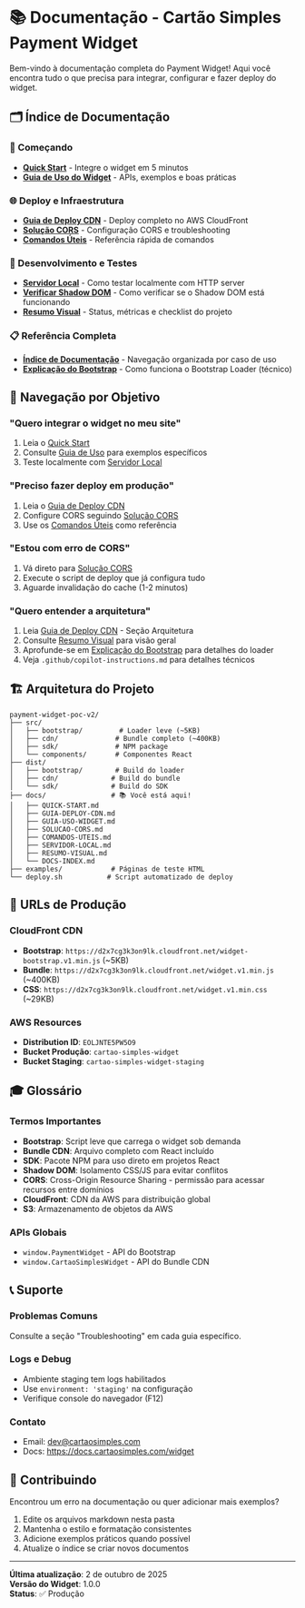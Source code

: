 # 📚 Documentação - Cartão Simples Payment Widget

Bem-vindo à documentação completa do Payment Widget! Aqui você encontra tudo o que precisa para integrar, configurar e fazer deploy do widget.

## 🗂️ Índice de Documentação

### 🚀 Começando

- **[Quick Start](./QUICK-START.md)** - Integre o widget em 5 minutos
- **[Guia de Uso do Widget](./GUIA-USO-WIDGET.md)** - APIs, exemplos e boas práticas

### 🌐 Deploy e Infraestrutura

- **[Guia de Deploy CDN](./GUIA-DEPLOY-CDN.md)** - Deploy completo no AWS CloudFront
- **[Solução CORS](./SOLUCAO-CORS.md)** - Configuração CORS e troubleshooting
- **[Comandos Úteis](./COMANDOS-UTEIS.md)** - Referência rápida de comandos

### 🧪 Desenvolvimento e Testes

- **[Servidor Local](./SERVIDOR-LOCAL.md)** - Como testar localmente com HTTP server
- **[Verificar Shadow DOM](./VERIFICAR-SHADOW-DOM.md)** - Como verificar se o Shadow DOM está funcionando
- **[Resumo Visual](./RESUMO-VISUAL.md)** - Status, métricas e checklist do projeto

### 📋 Referência Completa

- **[Índice de Documentação](./DOCS-INDEX.md)** - Navegação organizada por caso de uso
- **[Explicação do Bootstrap](./BOOTSTRAP-EXPLICACAO.md)** - Como funciona o Bootstrap Loader (técnico)

## 🎯 Navegação por Objetivo

### "Quero integrar o widget no meu site"

1. Leia o [Quick Start](./QUICK-START.md)
2. Consulte [Guia de Uso](./GUIA-USO-WIDGET.md) para exemplos específicos
3. Teste localmente com [Servidor Local](./SERVIDOR-LOCAL.md)

### "Preciso fazer deploy em produção"

1. Leia o [Guia de Deploy CDN](./GUIA-DEPLOY-CDN.md)
2. Configure CORS seguindo [Solução CORS](./SOLUCAO-CORS.md)
3. Use os [Comandos Úteis](./COMANDOS-UTEIS.md) como referência

### "Estou com erro de CORS"

1. Vá direto para [Solução CORS](./SOLUCAO-CORS.md)
2. Execute o script de deploy que já configura tudo
3. Aguarde invalidação do cache (1-2 minutos)

### "Quero entender a arquitetura"

1. Leia [Guia de Deploy CDN](./GUIA-DEPLOY-CDN.md) - Seção Arquitetura
2. Consulte [Resumo Visual](./RESUMO-VISUAL.md) para visão geral
3. Aprofunde-se em [Explicação do Bootstrap](./BOOTSTRAP-EXPLICACAO.md) para detalhes do loader
4. Veja `.github/copilot-instructions.md` para detalhes técnicos

## 🏗️ Arquitetura do Projeto

```
payment-widget-poc-v2/
├── src/
│   ├── bootstrap/         # Loader leve (~5KB)
│   ├── cdn/              # Bundle completo (~400KB)
│   ├── sdk/              # NPM package
│   └── components/       # Componentes React
├── dist/
│   ├── bootstrap/        # Build do loader
│   ├── cdn/             # Build do bundle
│   └── sdk/             # Build do SDK
├── docs/                # 📚 Você está aqui!
│   ├── QUICK-START.md
│   ├── GUIA-DEPLOY-CDN.md
│   ├── GUIA-USO-WIDGET.md
│   ├── SOLUCAO-CORS.md
│   ├── COMANDOS-UTEIS.md
│   ├── SERVIDOR-LOCAL.md
│   ├── RESUMO-VISUAL.md
│   └── DOCS-INDEX.md
├── examples/            # Páginas de teste HTML
└── deploy.sh           # Script automatizado de deploy
```

## 🔗 URLs de Produção

### CloudFront CDN

- **Bootstrap**: `https://d2x7cg3k3on9lk.cloudfront.net/widget-bootstrap.v1.min.js` (~5KB)
- **Bundle**: `https://d2x7cg3k3on9lk.cloudfront.net/widget.v1.min.js` (~400KB)
- **CSS**: `https://d2x7cg3k3on9lk.cloudfront.net/widget.v1.min.css` (~29KB)

### AWS Resources

- **Distribution ID**: `EOLJNTE5PW5O9`
- **Bucket Produção**: `cartao-simples-widget`
- **Bucket Staging**: `cartao-simples-widget-staging`

## 🎓 Glossário

### Termos Importantes

- **Bootstrap**: Script leve que carrega o widget sob demanda
- **Bundle CDN**: Arquivo completo com React incluído
- **SDK**: Pacote NPM para uso direto em projetos React
- **Shadow DOM**: Isolamento CSS/JS para evitar conflitos
- **CORS**: Cross-Origin Resource Sharing - permissão para acessar recursos entre domínios
- **CloudFront**: CDN da AWS para distribuição global
- **S3**: Armazenamento de objetos da AWS

### APIs Globais

- `window.PaymentWidget` - API do Bootstrap
- `window.CartaoSimplesWidget` - API do Bundle CDN

## 📞 Suporte

### Problemas Comuns

Consulte a seção "Troubleshooting" em cada guia específico.

### Logs e Debug

- Ambiente staging tem logs habilitados
- Use `environment: 'staging'` na configuração
- Verifique console do navegador (F12)

### Contato

- Email: dev@cartaosimples.com
- Docs: https://docs.cartaosimples.com/widget

## 📝 Contribuindo

Encontrou um erro na documentação ou quer adicionar mais exemplos?

1. Edite os arquivos markdown nesta pasta
2. Mantenha o estilo e formatação consistentes
3. Adicione exemplos práticos quando possível
4. Atualize o índice se criar novos documentos

---

**Última atualização**: 2 de outubro de 2025  
**Versão do Widget**: 1.0.0  
**Status**: ✅ Produção
